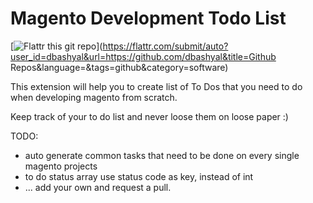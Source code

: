 Magento Development Todo List
=============================

[![Flattr this git repo](http://api.flattr.com/button/flattr-badge-large.png)](https://flattr.com/submit/auto?user_id=dbashyal&url=https://github.com/dbashyal&title=Github Repos&language=&tags=github&category=software)

This extension will help you to create list of To Dos that you need to do when developing magento from scratch.

Keep track of your to do list and never loose them on loose paper :)


TODO:
 - auto generate common tasks that need to be done on every single magento projects
 - to do status array use status code as key, instead of int
 - ... add your own and request a pull.
